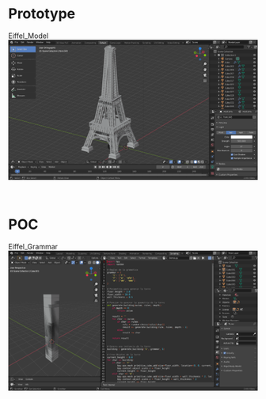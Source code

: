 # Prototype
Eiffel_Model
![Eiffel_Grammar](Eiffel_Model.png "Eiffel_Grammar")

<br>

# POC
Eiffel_Grammar
![Eiffel_Grammar](Eiffel_Grammar.png "Eiffel_Grammar")